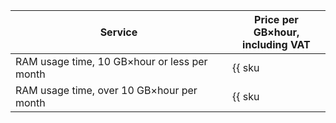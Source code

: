 | Service | Price per GB×hour, <br>including VAT |
| ---- | ---- |
| RAM usage time, 10 GB×hour or less per month | {{ sku|KZT|serverless.containers.compute.memory|string }} |
| RAM usage time, over 10 GB×hour per month | {{ sku|KZT|serverless.containers.compute.memory|pricingRate.10|string }} |